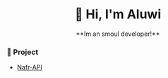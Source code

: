 <div align="center">
  <h1> 👋 Hi, I'm Aluwi </h1>
  **Im an smoul developer!**
</div>

### 🧰 Project
- [Nafr-API](https://guthub.com/404)

